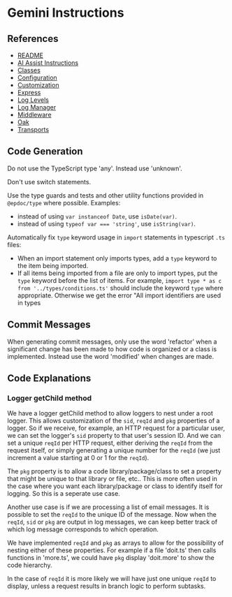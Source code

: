 # Gemini Instructions

## References

- [README](./README.md)
- [AI Assist Instructions](./.github/copilot-instructions.md)
- [Classes](./docs/classes.md)
- [Configuration](./docs/configuration.md)
- [Customization](./docs/cutomization.md)
- [Express](./docs/express.md)
- [Log Levels](./docs/log-levels.md)
- [Log Manager](./docs/logmgr.md)
- [Middleware](./docs/middleware.md)
- [Oak](./docs/oak.md)
- [Transports](./docs/transports.md)

## Code Generation

Do not use the TypeScript type 'any'. Instead use 'unknown'.

Don't use switch statements.

Use the type guards and tests and other utility functions provided in `@epdoc/type` where possible. Examples:

- instead of using `var instanceof Date`, use `isDate(var)`.
- instead of using `typeof var === 'string'`, use `isString(var)`.

Automatically fix `type` keyword usage in `import` statements in typescript `.ts` files:

- When an import statement only imports types, add a `type` keyword to the item being imported.
- If all items being imported from a file are only to import types, put the `type` keyword before the list of items. For
  example, `import type * as c from '../types/conditions.ts'` should include the keyword `type` where appropriate.
  Otherwise we get the error "All import identifiers are used in types

## Commit Messages

When generating commit messages, only use the word 'refactor' when a significant change has been made to how code is
organized or a class is implemented. Instead use the word 'modified' when changes are made.

## Code Explanations

### Logger getChild method

We have a logger getChild method to allow loggers to nest under a root logger. This allows customization of the `sid`,
`reqId` and `pkg` properties of a logger. So if we receive, for example, an HTTP request for a particular user, we can
set the logger's `sid` property to that user's session ID. And we can set a unique `reqId` per HTTP request, either
deriving the `reqId` from the request itself, or simply generating a unique number for the `reqId` (we just increment a
value starting at 0 or 1 for the `reqId`).

The `pkg` property is to allow a code library/package/class to set a property that might be unique to that library or
file, etc.. This is more often used in the case where you want each library/package or class to identify itself for
logging. So this is a seperate use case.

Another use case is if we are processing a list of email messages. It is possible to set the `reqId` to the unique ID of
the message. Now when the `reqId`, `sid` or `pkg` are output in log messages, we can keep better track of which log
message corresponds to which operation.

We have implemented `reqId` and `pkg` as arrays to allow for the possibility of nesting either of these properties. For
example if a file 'doit.ts' then calls functions in 'more.ts', we could have `pkg` display 'doit.more' to show the code
hierarchy.

In the case of `reqId` it is more likely we will have just one unique `reqId` to display, unless a request results in
branch logic to perform subtasks.
